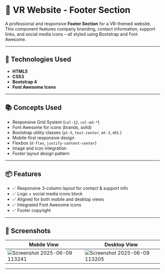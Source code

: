# 🦶 VR Website - Footer Section

A professional and responsive **Footer Section** for a VR-themed website. This component features company branding, contact information, support links, and social media icons – all styled using Bootstrap and Font Awesome.

---

## 🧰 Technologies Used

- **HTML5**
- **CSS3**
- **Bootstrap 4**
- **Font Awesome Icons**

---

## 📚 Concepts Used

- Responsive Grid System (`col-12`, `col-md-*`)
- Font Awesome for icons (brands, solid)
- Bootstrap utility classes (`pt-5`, `text-center`, `mt-3`, etc.)
- Mobile-first responsive design
- Flexbox (`d-flex`, `justify-content-center`)
- Image and icon integration
- Footer layout design pattern

---

## 📦 Features

- ✅ Responsive 3-column layout for contact & support info
- ✅ Logo + social media icons block
- ✅ Aligned for both mobile and desktop views
- ✅ Integrated Font Awesome icons
- ✅ Footer copyright

---

## 📸 Screenshots

| Mobile View | Desktop View |
|-------------|--------------|
| ![Screenshot 2025-06-09 113241](https://github.com/user-attachments/assets/f5efb3aa-d4e4-428b-ac2b-378751cfae8a) | ![Screenshot 2025-06-09 113205](https://github.com/user-attachments/assets/cfce28c3-596c-463a-bc0c-12a28538bb61)|




---



